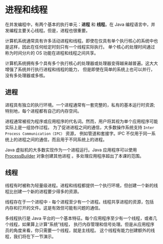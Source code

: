 # 进程和线程
在并发编程中，有两个基本的执行单元：**进程** 和 **线程**。在 Java 编程语言中，并发编程主要关心线程。但是，进程也很重要。

计算机系统通常具有许多活动进程和线程。即使在仅具有单个执行核心的系统中也是这样，因此在任何给定时刻只有一个线程实际执行。
单个核心的处理时间通过称为时间分片的 OS 功能在进程和线程之间共享。

计算机系统拥有多个具有多个执行核心的处理器或处理器变得越来越普遍。这大大增强了系统并行执行进程和线程的能力，
但是即使在简单的系统上也可以并行，没有多处理器或多核。

## 进程
进程具有独立的执行环境。一个进程通常有一套完整的，私有的基本运行时资源; 特别地，每个进程都有自己的内存空间。

进程通常被视为程序或应用程序的代名词。然而，用户将其视为单个应用程序可能实际上是一组协作过程。
为了促进进程之间的通信，大多数操作系统支持 `Inter Process Communication（IPC）` 资源，
例如管道和套接字。IPC 不仅用于同一系统上的进程之间的通信，而且用于不同系统上的进程。

Java 虚拟机的大多数实现作为一个进程运行。Java 应用程序可以使用 [ProcessBuilder](https://docs.oracle.com/javase/8/docs/api/java/lang/ProcessBuilder.html) 对象创建其他进程 。多处理应用程序超出了本课的范围。

## 线程

线程有时被称为轻量级进程。进程和线程都提供一个执行环境，但创建一个新的线程比创建一个新的进程要少得多的资源。

线程存在于一个进程中 - 每个进程至少有一个进程。线程共享进程的资源，包括内存和打开的文件。这是有效但可能有问题的通信。

多线程执行是 Java 平台的一个基本特征。每个应用程序至少有一个线程，或者几个线程，如果算上计算“系统”线程，
执行内存管理和信号处理。但是从应用程序员的角度来看，你只需要一个线程，就是主线程。
这个线程有能力创建额外的线程，我们将在下一节演示。
